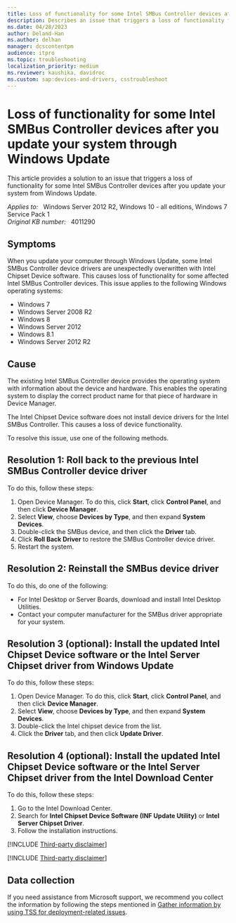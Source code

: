 ```yaml
---
title: Loss of functionality for some Intel SMBus Controller devices after you update your system through Windows Update
description: Describes an issue that triggers a loss of functionality for some Intel SMBus Controller devices after you update your system from Windows Update. Provides several methods to resolve this issue.
ms.date: 04/28/2023
author: Deland-Han
ms.author: delhan
manager: dcscontentpm
audience: itpro
ms.topic: troubleshooting
localization_priority: medium
ms.reviewer: kaushika, davidroc
ms.custom: sap:devices-and-drivers, csstroubleshoot
---
```

# Loss of functionality for some Intel SMBus Controller devices after you update your system through Windows Update

This article provides a solution to an issue that triggers a loss of functionality for some Intel SMBus Controller devices after you update your system from Windows Update.

_Applies to:_ &nbsp; Windows Server 2012 R2, Windows 10 - all editions, Windows 7 Service Pack 1  
_Original KB number:_ &nbsp; 4011290

## Symptoms

When you update your computer through Windows Update, some Intel SMBus Controller device drivers are unexpectedly overwritten with Intel Chipset Device software. This causes loss of functionality for some affected Intel SMBus Controller devices. This issue applies to the following Windows operating systems:

- Windows 7
- Windows Server 2008 R2
- Windows 8
- Windows Server 2012
- Windows 8.1
- Windows Server 2012 R2

## Cause

The existing Intel SMBus Controller device provides the operating system with information about the device and hardware. This enables the operating system to display the correct product name for that piece of hardware in Device Manager.

The Intel Chipset Device software does not install device drivers for the Intel SMBus Controller. This causes a loss of device functionality.  

To resolve this issue, use one of the following methods.

## Resolution 1: Roll back to the previous Intel SMBus Controller device driver

To do this, follow these steps:

1. Open Device Manager. To do this, click **Start**, click **Control Panel**, and then click **Device Manager**.
2. Select **View**, choose **Devices by Type**, and then expand **System Devices**.
3. Double-click the SMBus device, and then click the **Driver** tab.
4. Click **Roll Back Driver** to restore the SMBus Controller device driver.
5. Restart the system.

## Resolution 2: Reinstall the SMBus device driver

To do this, do one of the following:

- For Intel Desktop or Server Boards, download and install Intel Desktop Utilities.
- Contact your computer manufacturer for the SMBus driver appropriate for your system.

## Resolution 3 (optional): Install the updated Intel Chipset Device software or the Intel Server Chipset driver from Windows Update

To do this, follow these steps:

1. Open Device Manager. To do this, click **Start**, click **Control Panel**, and then click **Device Manager**.
2. Select **View**, choose **Devices by Type**, and then expand **System Devices**.
3. Double-click the Intel chipset device from the list.
4. Click the **Driver** tab, and then click **Update Driver**.

## Resolution 4 (optional): Install the updated Intel Chipset Device software or the Intel Server Chipset driver from the Intel Download Center

To do this, follow these steps:

1. Go to the Intel Download Center.
2. Search for **Intel Chipset Device Software (INF Update Utility)** or **Intel Server Chipset Driver**.
3. Follow the installation instructions.

[!INCLUDE [Third-party disclaimer](../../includes/third-party-contact-disclaimer.md)]

[!INCLUDE [Third-party disclaimer](../../includes/third-party-disclaimer.md)]

## Data collection

If you need assistance from Microsoft support, we recommend you collect the information by following the steps mentioned in [Gather information by using TSS for deployment-related issues](../windows-troubleshooters/gather-information-using-tss-deployment.md).
